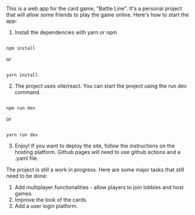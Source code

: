 This is a web app for the card game, "Battle Line". It's a personal project that will allow some friends to play the game online.
Here's how to start the app:
1. Install the dependencies with yarn or npm
```

npm install

```
or 

```

yarn install

```
2. The project uses vite/react. You can start the project using the run dev command.
```

npm run dev

```
or

```

yarn run dev

```
3. Enjoy! If you want to deploy the site, follow the instructions on the hosting platform. Github pages will need to use github actions and a .yaml file.


The project is still a work in progress. Here are some major tasks that still need to be done:

1. Add multiplayer functionalities - allow players to join lobbies and host games.
2. Improve the look of the cards
3. Add a user login platform.
